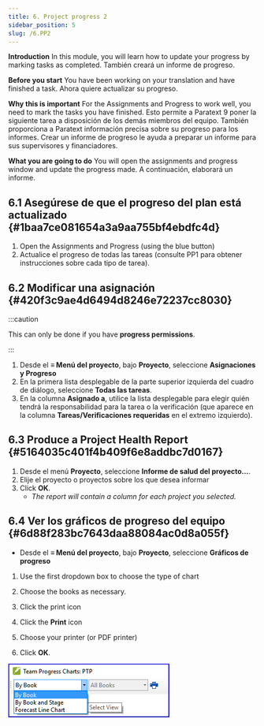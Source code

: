 ```yaml
---
title: 6. Project progress 2
sidebar_position: 5
slug: /6.PP2
---
```




**Introduction**  In this module, you will learn how to update your progress by marking tasks as completed. También creará un informe de progreso.


**Before you start**  You have been working on your translation and have finished a task. Ahora quiere actualizar su progreso.


**Why this is important**  For the Assignments and Progress to work well, you need to mark the tasks you have finished. Esto permite a Paratext 9 poner la siguiente tarea a disposición de los demás miembros del equipo. También proporciona a Paratext información precisa sobre su progreso para los informes. Crear un informe de progreso le ayuda a preparar un informe para sus supervisores y financiadores.


**What you are going to do**  You will open the assignments and progress window and update the progress made. A continuación, elaborará un informe.


## 6.1 Asegúrese de que el progreso del plan está actualizado {#1baa7ce081654a3a9aa755bf4ebdfc4d}

1. Open the Assignments and Progress (using the blue button)
1. Actualice el progreso de todas las tareas (consulte PP1 para obtener instrucciones sobre cada tipo de tarea).

## 6.2 Modificar una asignación {#420f3c9ae4d6494d8246e72237cc8030}


:::caution

This can only be done if you have **progress permissions**.

:::



1. Desde el **≡ Menú del proyecto**, bajo **Proyecto**, seleccione **Asignaciones y Progreso**
1. En la primera lista desplegable de la parte superior izquierda del cuadro de diálogo, seleccione **Todas las tareas**.
1. En la columna **Asignado a**, utilice la lista desplegable para elegir quién tendrá la responsabilidad para la tarea o la verificación (que aparece en la columna **Tareas/Verificaciones requeridas** en el extremo izquierdo).

## 6.3 Produce a Project Health Report {#5164035c401f4b409f6e8addbc7d0167}

1. Desde el menú **Proyecto**, seleccione **Informe de salud del proyecto…**.
1. Elije el proyecto o proyectos sobre los que desea informar
1. Click **OK**.
    - _The report will contain a column for each project you selected._

## **6.4 Ver los gráficos de progreso del equipo** {#6d88f283bc7643daa88084ac0d8a055f}

- Desde el **≡ Menú del proyecto**, bajo **Proyecto**, seleccione **Gráficos de progreso**

<div class='notion-row'>
<div class='notion-column' style={{width: 'calc((100% - (min(32px, 4vw) * 1)) * 0.5)'}}>

1. Use the first dropdown box to choose the type of chart

1. Choose the books as necessary.

1. Click the print icon

1. Click the **Print** icon

1. Choose your printer (or PDF printer)

1. Click **OK**.

</div><div className='notion-spacer'></div>

<div class='notion-column' style={{width: 'calc((100% - (min(32px, 4vw) * 1)) * 0.5)'}}>

![](./1163930921.png)

</div><div className='notion-spacer'></div>
</div>

